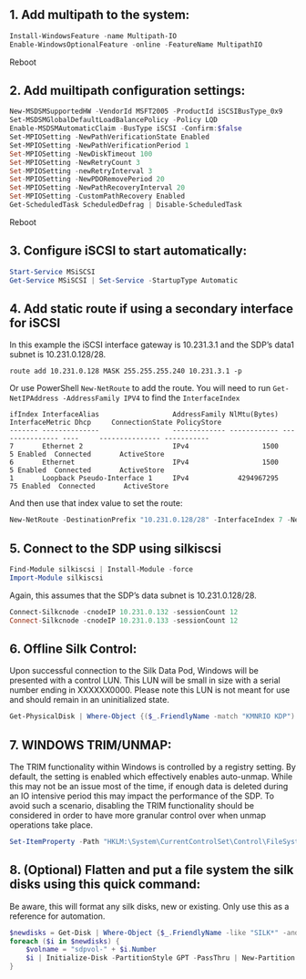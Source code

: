 ## 1. Add multipath to the system:
```PowerShell
Install-WindowsFeature -name Multipath-IO
Enable-WindowsOptionalFeature -online -FeatureName MultipathIO
```
Reboot

## 2. Add muiltipath configuration settings:
```PowerShell
New-MSDSMSupportedHW -VendorId MSFT2005 -ProductId iSCSIBusType_0x9
Set-MSDSMGlobalDefaultLoadBalancePolicy -Policy LQD
Enable-MSDSMAutomaticClaim -BusType iSCSI -Confirm:$false
Set-MPIOSetting -NewPathVerificationState Enabled
Set-MPIOSetting -NewPathVerificationPeriod 1
Set-MPIOSetting -NewDiskTimeout 100
Set-MPIOSetting -NewRetryCount 3
Set-MPIOSetting -newRetryInterval 3
Set-MPIOSetting -NewPDORemovePeriod 20
Set-MPIOSetting -NewPathRecoveryInterval 20
Set-MPIOSetting -CustomPathRecovery Enabled
Get-ScheduledTask ScheduledDefrag | Disable-ScheduledTask
```
Reboot

## 3. Configure iSCSI to start automatically:
```PowerShell
Start-Service MSiSCSI 
Get-Service MSiSCSI | Set-Service -StartupType Automatic
```

## 4. Add static route if using a secondary interface for iSCSI
In this example the iSCSI interface gateway is 10.231.3.1 and the SDP’s data1 subnet is 10.231.0.128/28.

```
route add 10.231.0.128 MASK 255.255.255.240 10.231.3.1 -p
``` 
Or use PowerShell `New-NetRoute` to add the route. You will need to run `Get-NetIPAddress -AddressFamily IPV4` to find the `InterfaceIndex`

```Get-NetIPInterface -AddressFamily ipv4
ifIndex InterfaceAlias                  AddressFamily NlMtu(Bytes) InterfaceMetric Dhcp     ConnectionState PolicyStore
------- --------------                  ------------- ------------ --------------- ----     --------------- -----------
7       Ethernet 2                      IPv4                  1500               5 Enabled  Connected       ActiveStore
6       Ethernet                        IPv4                  1500               5 Enabled  Connected       ActiveStore
1       Loopback Pseudo-Interface 1     IPv4            4294967295              75 Enabled  Connected       ActiveStore
```

And then use that index value to set the route:
```PowerShell
New-NetRoute -DestinationPrefix "10.231.0.128/28" -InterfaceIndex 7 -NextHop 10.231.3.1 
```
## 5. Connect to the SDP using silkiscsi
```PowerShell
Find-Module silkiscsi | Install-Module -force
Import-Module silkiscsi
```

Again, this assumes that the SDP’s data subnet is 10.231.0.128/28.
```PowerShell
Connect-Silkcnode -cnodeIP 10.231.0.132 -sessionCount 12
Connect-Silkcnode -cnodeIP 10.231.0.133 -sessionCount 12
```

## 6. Offline Silk Control:
Upon successful connection to the Silk Data Pod, Windows will be presented with a control LUN. This LUN will be small in size with a serial number ending in XXXXXX0000. Please note this LUN is not meant for use and should remain in an uninitialized state.

```PowerShell
Get-PhysicalDisk | Where-Object {($_.FriendlyName -match "KMNRIO KDP") -OR ($_.FriendlyName -match "KMNRIO SDP") -OR ($_.FriendlyName -match "SILK KDP") -OR ($_.FriendlyName -match "SILK SDP")} | Where-Object {$_.SerialNumber.EndsWith(0000)} | Get-Disk | Where-Object IsOffline -Eq $False | Set-Disk -IsOffline $True
```

## 7. WINDOWS TRIM/UNMAP:
The TRIM functionality within Windows is controlled by a registry setting. By default, the setting is enabled which effectively enables auto-unmap. While this may not be an issue most of the time, if enough data is deleted during an IO intensive period this may impact the performance of the SDP. To avoid such a scenario, disabling the TRIM functionality should be considered in order to have more granular control over when unmap operations take place.

```PowerShell
Set-ItemProperty -Path "HKLM:\System\CurrentControlSet\Control\FileSystem" -Name DisableDeleteNotification -Value 1
```

## 8. (Optional) Flatten and put a file system the silk disks using this quick command:
Be aware, this will format any silk disks, new or existing. Only use this as a reference for automation. 
```PowerShell
$newdisks = Get-Disk | Where-Object {$_.FriendlyName -like "SILK*" -and $_.size -gt "1048576"}
foreach ($i in $newdisks) {
    $volname = "sdpvol-" + $i.Number 
    $i | Initialize-Disk -PartitionStyle GPT -PassThru | New-Partition -AssignDriveLetter -UseMaximumSize | Format-Volume -FileSystem NTFS -NewFileSystemLabel $volname -Confirm:$false
}
```